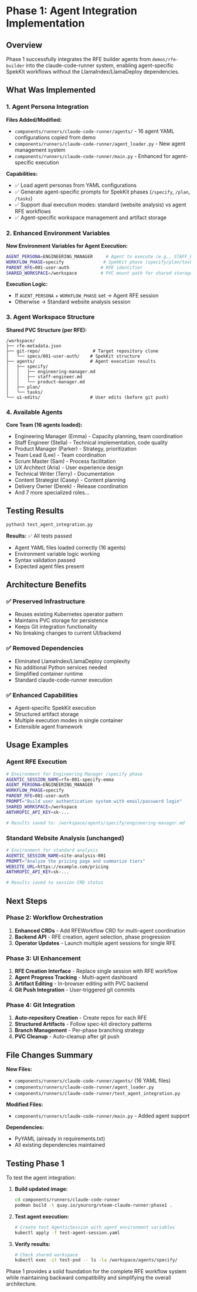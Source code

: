# Phase 1: Agent Integration Implementation

## Overview

Phase 1 successfully integrates the RFE builder agents from `demos/rfe-builder` into the claude-code-runner system, enabling agent-specific SpekKit workflows without the LlamaIndex/LlamaDeploy dependencies.

## What Was Implemented

### 1. Agent Persona Integration

**Files Added/Modified:**
- `components/runners/claude-code-runner/agents/` - 16 agent YAML configurations copied from demo
- `components/runners/claude-code-runner/agent_loader.py` - New agent management system
- `components/runners/claude-code-runner/main.py` - Enhanced for agent-specific execution

**Capabilities:**
- ✅ Load agent personas from YAML configurations
- ✅ Generate agent-specific prompts for SpekKit phases (`/specify`, `/plan`, `/tasks`)
- ✅ Support dual execution modes: standard (website analysis) vs agent RFE workflows
- ✅ Agent-specific workspace management and artifact storage

### 2. Enhanced Environment Variables

**New Environment Variables for Agent Execution:**
```bash
AGENT_PERSONA=ENGINEERING_MANAGER     # Agent to execute (e.g., STAFF_ENGINEER)
WORKFLOW_PHASE=specify               # SpekKit phase (specify/plan/tasks)
PARENT_RFE=001-user-auth            # RFE identifier
SHARED_WORKSPACE=/workspace         # PVC mount path for shared storage
```

**Execution Logic:**
- If `AGENT_PERSONA` + `WORKFLOW_PHASE` set → Agent RFE session
- Otherwise → Standard website analysis session

### 3. Agent Workspace Structure

**Shared PVC Structure (per RFE):**
```
/workspace/
├── rfe-metadata.json
├── git-repo/                    # Target repository clone
│   └── specs/001-user-auth/    # SpekKit structure
├── agents/                     # Agent execution results
│   ├── specify/
│   │   ├── engineering-manager.md
│   │   ├── staff-engineer.md
│   │   └── product-manager.md
│   ├── plan/
│   └── tasks/
└── ui-edits/                   # User edits (before git push)
```

### 4. Available Agents

**Core Team (16 agents loaded):**
- Engineering Manager (Emma) - Capacity planning, team coordination
- Staff Engineer (Stella) - Technical implementation, code quality
- Product Manager (Parker) - Strategy, prioritization
- Team Lead (Lee) - Team coordination
- Scrum Master (Sam) - Process facilitation
- UX Architect (Aria) - User experience design
- Technical Writer (Terry) - Documentation
- Content Strategist (Casey) - Content planning
- Delivery Owner (Derek) - Release coordination
- And 7 more specialized roles...

## Testing Results

```bash
python3 test_agent_integration.py
```

**Results:** ✅ All tests passed
- Agent YAML files loaded correctly (16 agents)
- Environment variable logic working
- Syntax validation passed
- Expected agent files present

## Architecture Benefits

### ✅ Preserved Infrastructure
- Reuses existing Kubernetes operator pattern
- Maintains PVC storage for persistence
- Keeps Git integration functionality
- No breaking changes to current UI/backend

### ✅ Removed Dependencies
- Eliminated LlamaIndex/LlamaDeploy complexity
- No additional Python services needed
- Simplified container runtime
- Standard claude-code-runner execution

### ✅ Enhanced Capabilities
- Agent-specific SpekKit execution
- Structured artifact storage
- Multiple execution modes in single container
- Extensible agent framework

## Usage Examples

### Agent RFE Execution
```bash
# Environment for Engineering Manager /specify phase
AGENTIC_SESSION_NAME=rfe-001-specify-emma
AGENT_PERSONA=ENGINEERING_MANAGER
WORKFLOW_PHASE=specify
PARENT_RFE=001-user-auth
PROMPT="Build user authentication system with email/password login"
SHARED_WORKSPACE=/workspace
ANTHROPIC_API_KEY=sk-...

# Results saved to: /workspace/agents/specify/engineering-manager.md
```

### Standard Website Analysis (unchanged)
```bash
# Environment for standard analysis
AGENTIC_SESSION_NAME=site-analysis-001
PROMPT="Analyze the pricing page and summarize tiers"
WEBSITE_URL=https://example.com/pricing
ANTHROPIC_API_KEY=sk-...

# Results saved to session CRD status
```

## Next Steps

### Phase 2: Workflow Orchestration
1. **Enhanced CRDs** - Add RFEWorkflow CRD for multi-agent coordination
2. **Backend API** - RFE creation, agent selection, phase progression
3. **Operator Updates** - Launch multiple agent sessions for single RFE

### Phase 3: UI Enhancement
1. **RFE Creation Interface** - Replace single session with RFE workflow
2. **Agent Progress Tracking** - Multi-agent dashboard
3. **Artifact Editing** - In-browser editing with PVC backend
4. **Git Push Integration** - User-triggered git commits

### Phase 4: Git Integration
1. **Auto-repository Creation** - Create repos for each RFE
2. **Structured Artifacts** - Follow spec-kit directory patterns
3. **Branch Management** - Per-phase branching strategy
4. **PVC Cleanup** - Auto-cleanup after git push

## File Changes Summary

**New Files:**
- `components/runners/claude-code-runner/agents/` (16 YAML files)
- `components/runners/claude-code-runner/agent_loader.py`
- `components/runners/claude-code-runner/test_agent_integration.py`

**Modified Files:**
- `components/runners/claude-code-runner/main.py` - Added agent support

**Dependencies:**
- PyYAML (already in requirements.txt)
- All existing dependencies maintained

## Testing Phase 1

To test the agent integration:

1. **Build updated image:**
   ```bash
   cd components/runners/claude-code-runner
   podman build -t quay.io/yourorg/vteam-claude-runner:phase1 .
   ```

2. **Test agent execution:**
   ```bash
   # Create test AgenticSession with agent environment variables
   kubectl apply -f test-agent-session.yaml
   ```

3. **Verify results:**
   ```bash
   # Check shared workspace
   kubectl exec -it test-pod -- ls -la /workspace/agents/specify/
   ```

Phase 1 provides a solid foundation for the complete RFE workflow system while maintaining backward compatibility and simplifying the overall architecture.
